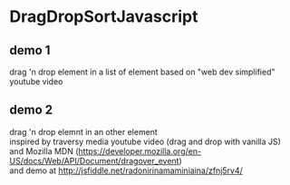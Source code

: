 # DragDropSortJavascript

## demo 1
drag 'n drop element in a list of element based on "web dev simplified" youtube video

## demo 2
drag 'n drop elemnt in an other element <br/>
inspired by traversy media youtube video (drag and drop with vanilla JS) <br/>
and Mozilla MDN (https://developer.mozilla.org/en-US/docs/Web/API/Document/dragover_event) <br/>
and demo at http://jsfiddle.net/radonirinamaminiaina/zfnj5rv4/
